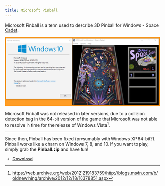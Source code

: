 ```yaml
---
title: Microsoft Pinball
---
```


Microsoft Pinball is a term used to describe [3D Pinball for Windows - Space Cadet](https://en.wikipedia.org/wiki/Full_Tilt!_Pinball#3D_Pinball_for_Windows_.E2.80.93_Space_Cadet).

![A screenshot of Pinball 3D along side the winver information box.](Microsoft_Pinball/Windows_10_Pinball_3D.png)

Microsoft Pinball was not released in later versions, due to a collision detection bug in the 64-bit version of the game that Microsoft was not able to resolve in time for the release of [Windows Vista](https://en.wikipedia.org/wiki/Windows_Vista)[^1].

[^1]:<https://web.archive.org/web/20121219183759/http://blogs.msdn.com/b/oldnewthing/archive/2012/12/18/10378851.aspx>

----

Since then, Pinball has been fixed (presumably with Windows XP 64-bit?). Pinball works like a charm on Windows 7, 8, and 10. If you want to play, simply grab the **Pinball.zip** and have fun!

* [Download](Microsoft_Pinball/Pinball.zip)